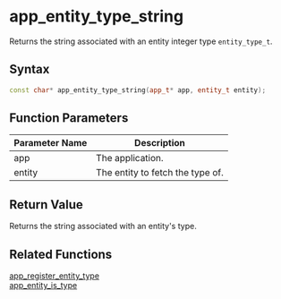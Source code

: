 # app_entity_type_string

Returns the string associated with an entity integer type `entity_type_t`.

## Syntax

```cpp
const char* app_entity_type_string(app_t* app, entity_t entity);
```

## Function Parameters

Parameter Name | Description
--- | ---
app | The application.
entity | The entity to fetch the type of.

## Return Value

Returns the string associated with an entity's type.

## Related Functions

[app_register_entity_type](https://github.com/RandyGaul/cute_framework/blob/master/doc/ecs/app_register_entity_type.md)  
[app_entity_is_type](https://github.com/RandyGaul/cute_framework/blob/master/doc/ecs/app_entity_is_type.md)  
